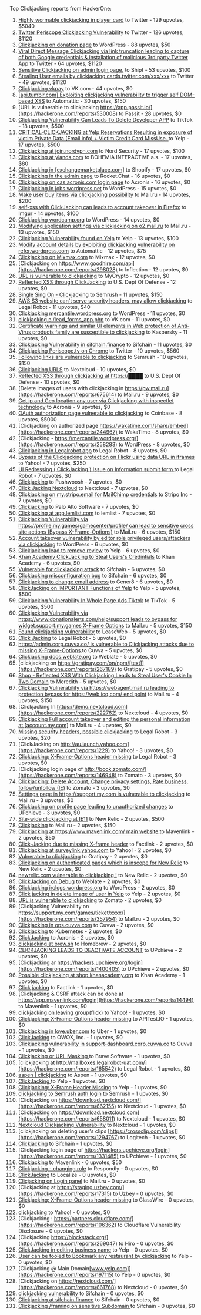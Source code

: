 Top Clickjacking reports from HackerOne:

1. [Highly wormable clickjacking in player card](https://hackerone.com/reports/85624) to Twitter - 129 upvotes, $5040
2. [Twitter Periscope Clickjacking Vulnerability](https://hackerone.com/reports/591432) to Twitter - 126 upvotes, $1120
3. [Clickjacking on donation page](https://hackerone.com/reports/921709) to WordPress - 88 upvotes, $50
4. [Viral Direct Message Clickjacking via link truncation leading to capture of both Google credentials & installation of malicious 3rd party Twitter App](https://hackerone.com/reports/643274) to Twitter - 64 upvotes, $1120
5. [Sensitive Clickjacking on admin login page.](https://hackerone.com/reports/389145) to Shipt - 53 upvotes, $100
6. [Stealing User emails by clickjacking cards.twitter.com/xxx/xxx](https://hackerone.com/reports/154963) to Twitter - 49 upvotes, $1120
7. [Clickjacking vkpay](https://hackerone.com/reports/374817) to VK.com - 44 upvotes, $0
8. [[api.tumblr.com] Exploiting clickjacking vulnerability to trigger self DOM-based XSS](https://hackerone.com/reports/953579) to Automattic - 30 upvotes, $150
9. [URL is vulnerable to clickjacking  https://app.passit.io/](https://hackerone.com/reports/530008) to Passit - 28 upvotes, $0
10. [Clickjacking Vulnerability Can Leads To Delete Developer APP](https://hackerone.com/reports/1416612) to TikTok - 18 upvotes, $500
11. [CRITICAL-CLICKJACKING at Yelp Reservations Resulting in exposure of victim Private Data (Email info) + Victim Credit Card MissUse. ](https://hackerone.com/reports/355859) to Yelp - 17 upvotes, $500
12. [Clickjacking at join.nordvpn.com](https://hackerone.com/reports/765955) to Nord Security - 17 upvotes, $100
13. [Clickjacking at ylands.com](https://hackerone.com/reports/405342) to BOHEMIA INTERACTIVE a.s. - 17 upvotes, $80
14. [Clickjacking in [exchangemarketplace.com]](https://hackerone.com/reports/658217) to Shopify - 17 upvotes, $0
15. [Clickjacking in the admin page](https://hackerone.com/reports/728004) to Rocket.Chat - 16 upvotes, $0
16. [Clickjacking on cas.acronis.com login page](https://hackerone.com/reports/971234) to Acronis - 16 upvotes, $0
17. [Clickjacking In jobs.wordpress.net](https://hackerone.com/reports/223024) to WordPress - 15 upvotes, $0
18. [Make user buy items via clickjacking possibility](https://hackerone.com/reports/471967) to Mail.ru - 14 upvotes, $200
19. [self-xss with ClickJacking can leads to account takeover in Firefox](https://hackerone.com/reports/892289) to Imgur - 14 upvotes, $100
20. [Clickjacking wordcamp.org](https://hackerone.com/reports/230581) to WordPress - 14 upvotes, $0
21. [Modifying application settings via clickjacking on o2.mail.ru](https://hackerone.com/reports/355774) to Mail.ru - 13 upvotes, $150
22. [Clickjacking Vulnerability found on Yelp](https://hackerone.com/reports/214087) to Yelp - 13 upvotes, $100
23. [Modify account details by exploiting clickjacking vulnerability on refer.wordpress.com](https://hackerone.com/reports/765355) to Automattic - 12 upvotes, $75
24. [Clickjacking on Mixmax.com](https://hackerone.com/reports/234713) to Mixmax - 12 upvotes, $0
25. [Clickjacking on https://www.goodhire.com/api](https://hackerone.com/reports/298028) to Inflection - 12 upvotes, $0
26. [URL is vulnerable to clickjacking](https://hackerone.com/reports/712376) to MyCrypto - 12 upvotes, $0
27. [Reflected XSS through ClickJacking](https://hackerone.com/reports/1171403) to U.S. Dept Of Defense - 12 upvotes, $0
28. [Single Sing On - Clickjacking](https://hackerone.com/reports/299009) to Semrush - 11 upvotes, $150
29. [AWS S3 website can't serve security headers, may allow clickjacking](https://hackerone.com/reports/149572) to Legal Robot - 11 upvotes, $40
30. [Clickjacking mercantile.wordpress.org](https://hackerone.com/reports/264125) to WordPress - 11 upvotes, $0
31. [clickjacking в /lead_forms_app.php](https://hackerone.com/reports/294334) to VK.com - 11 upvotes, $0
32. [Certificate warnings and similar UI elements in Web protection of Anti-Virus products family are susceptible to clickjacking](https://hackerone.com/reports/463695) to Kaspersky - 11 upvotes, $0
33. [Clickjacking Vulnerability in sifchain.finance](https://hackerone.com/reports/1185949) to Sifchain - 11 upvotes, $0
34. [Clickjacking Periscope.tv on Chrome](https://hackerone.com/reports/198622) to Twitter - 10 upvotes, $560
35. [Following links are vulnerable to clickjacking](https://hackerone.com/reports/289246) to Semrush - 10 upvotes, $150
36. [Clickjacking URLS](https://hackerone.com/reports/1039805) to Nextcloud - 10 upvotes, $0
37. [Reflected XSS through clickjacking at https://████](https://hackerone.com/reports/1149144) to U.S. Dept Of Defense - 10 upvotes, $0
38. [Delete images of users  with clickjacking in https://pw.mail.ru](https://hackerone.com/reports/675614) to Mail.ru - 9 upvotes, $0
39. [Get ip and Geo location any user via Clickjacking with inspectlet technology](https://hackerone.com/reports/998555) to Acronis - 9 upvotes, $0
40. [OAuth authorization page vulnerable to clickjacking](https://hackerone.com/reports/65825) to Coinbase - 8 upvotes, $5000
41. [Clickjacking on authorized page https://wakatime.com/share/embed](https://hackerone.com/reports/244967) to WakaTime - 8 upvotes, $0
42. [Clickjacking - https://mercantile.wordpress.org/](https://hackerone.com/reports/258283) to WordPress - 8 upvotes, $0
43. [Clickjacking in Legalrobot app](https://hackerone.com/reports/270454) to Legal Robot - 8 upvotes, $0
44. [Bypass of the Clickjacking protection on Flickr using data URL in iframes](https://hackerone.com/reports/7264) to Yahoo! - 7 upvotes, $250
45. [UI Redressing ( ClickJacking ) Issue on Information submit form ](https://hackerone.com/reports/163753) to Legal Robot - 7 upvotes, $0
46. [Clickjacking](https://hackerone.com/reports/200419) to Pushwoosh - 7 upvotes, $0
47. [Click Jacking Nextcloud](https://hackerone.com/reports/347782) to Nextcloud - 7 upvotes, $0
48. [Clickjacking on my.stripo.email for MailChimp credentials ](https://hackerone.com/reports/737625) to Stripo Inc - 7 upvotes, $0
49. [ Clickjacking](https://hackerone.com/reports/688546) to Palo Alto Software - 7 upvotes, $0
50. [Clickjacking at  app.lemlist.com](https://hackerone.com/reports/1574017) to lemlist - 7 upvotes, $0
51. [Clickjacking Vulnerability via https://profile.my.games/gamecenter/profile/ can lead to sensitive cross site actions (Bypass X-Frame-Options)](https://hackerone.com/reports/974090) to Mail.ru - 6 upvotes, $150
52. [Account takeover vulnerability by editor role privileged users/attackers via clickjacking](https://hackerone.com/reports/388254) to WordPress - 6 upvotes, $0
53. [Clickjacking lead to remove review](https://hackerone.com/reports/965141) to Yelp - 6 upvotes, $0
54. [Khan Academy ClickJacking to Steal Users's Credintials](https://hackerone.com/reports/639682) to Khan Academy - 6 upvotes, $0
55. [Vulnerable for clickjacking attack](https://hackerone.com/reports/1188639) to Sifchain - 6 upvotes, $0
56. [Clickjacking misconfiguration bug](https://hackerone.com/reports/1176104) to Sifchain - 6 upvotes, $0
57. [Clickjacking to change email address](https://hackerone.com/reports/783191) to Gener8 - 6 upvotes, $0
58. [ClickJacking on IMPORTANT Functions of Yelp](https://hackerone.com/reports/305128) to Yelp - 5 upvotes, $500
59. [Clickjacking Vulnerability In Whole Page Ads Tiktok](https://hackerone.com/reports/1418857) to TikTok - 5 upvotes, $500
60. [Clickjacking Vulnerability via https://www.donationalerts.com/help/support leads to bypass for widget.support.my.games X-Frame Options](https://hackerone.com/reports/1027192) to Mail.ru - 5 upvotes, $150
61. [Found clickjacking vulnerability](https://hackerone.com/reports/119828) to LeaseWeb - 5 upvotes, $0
62. [Click Jacking](https://hackerone.com/reports/163888) to Legal Robot - 5 upvotes, $0
63. [https://admin.corp.cuvva.co/ is vulnerable to Clickjacking attacks due to missing X-Frame-Options ](https://hackerone.com/reports/231434) to Cuvva - 5 upvotes, $0
64. [Clickjacking docs.weblate.org](https://hackerone.com/reports/223391) to Weblate - 5 upvotes, $0
65. [clickjacking on https://gratipay.com/on/npm/[text]](https://hackerone.com/reports/267189) to Gratipay - 5 upvotes, $0
66. [Shop - Reflected  XSS  With  Clickjacking Leads to Steal User's Cookie  In Two Domain](https://hackerone.com/reports/1221942) to Meredith - 5 upvotes, $0
67. [Clickjacking Vulnerability via https://webagent.mail.ru leading to protection bypass for https://web.icq.com/ end point](https://hackerone.com/reports/918923) to Mail.ru - 4 upvotes, $150
68. [Clickjacking In https://demo.nextcloud.com](https://hackerone.com/reports/222762) to Nextcloud - 4 upvotes, $0
69. [Clickjacking Full account takeover and editing the personal information at [account.my.com]](https://hackerone.com/reports/261652) to Mail.ru - 4 upvotes, $0
70. [Missing security headers, possible clickjacking](https://hackerone.com/reports/64645) to Legal Robot - 3 upvotes, $20
71. [ClickJacking on http://au.launch.yahoo.com](https://hackerone.com/reports/1229) to Yahoo! - 3 upvotes, $0
72. [Clickjacking: X-Frame-Options header missing](https://hackerone.com/reports/163646) to Legal Robot - 3 upvotes, $0
73. [Clickjacking login page of http://book.zomato.com/](https://hackerone.com/reports/146948) to Zomato - 3 upvotes, $0
74. [Clickjacking: Delete Account, Change privacy settings, Rate business, follow/unfollow (IE)](https://hackerone.com/reports/338569) to Zomato - 3 upvotes, $0
75. [Settings page in https://support.my.com is vulnerable to clickjacking](https://hackerone.com/reports/667400) to Mail.ru - 3 upvotes, $0
76. [Clickjacking on profile page leading to unauthorized changes](https://hackerone.com/reports/1198907) to UPchieve - 3 upvotes, $0
77. [Site-wide clickjacking at IE11](https://hackerone.com/reports/614947) to New Relic - 2 upvotes, $500
78. [Clickjacking](https://hackerone.com/reports/8724) to Mail.ru - 2 upvotes, $150
79. [Clickjacking at https://www.mavenlink.com/ main website ](https://hackerone.com/reports/14631) to Mavenlink - 2 upvotes, $50
80. [Click-Jacking due to missing X-frame header](https://hackerone.com/reports/17664) to Factlink - 2 upvotes, $0
81. [Clickjacking at surveylink.yahoo.com](https://hackerone.com/reports/3578) to Yahoo! - 2 upvotes, $0
82. [Vulnerable to clickjacking](https://hackerone.com/reports/123782) to Gratipay - 2 upvotes, $0
83. [Clickjacking on authenticated pages which is inscope for New Relic](https://hackerone.com/reports/128645) to New Relic - 2 upvotes, $0
84. [newrelic.com vulnerable to clickjacking !](https://hackerone.com/reports/123126) to New Relic - 2 upvotes, $0
85. [ClickJacking on Debug](https://hackerone.com/reports/225555) to Weblate - 2 upvotes, $0
86. [Clickjacking irclogs.wordpress.org](https://hackerone.com/reports/267075) to WordPress - 2 upvotes, $0
87. [Click jacking in delete image of user in Yelp](https://hackerone.com/reports/201848) to Yelp - 2 upvotes, $0
88. [URL is vulnerable to clickjacking](https://hackerone.com/reports/337219) to Zomato - 2 upvotes, $0
89. [Clickjacking Vulnerability on https://support.my.com/games/ticket/xxxx/](https://hackerone.com/reports/357954) to Mail.ru - 2 upvotes, $0
90. [Clickjacking in ops.cuvva.com](https://hackerone.com/reports/583624) to Cuvva - 2 upvotes, $0
91. [Clickjacking](https://hackerone.com/reports/832593) to Kubernetes - 2 upvotes, $0
92. [ClickJacking](https://hackerone.com/reports/947690) to Acronis - 2 upvotes, $0
93. [clickjacking at  brew.sh](https://hackerone.com/reports/1245972) to Homebrew - 2 upvotes, $0
94. [CLICKJACKING LEADS TO DEACTIVATE ACCOUNT](https://hackerone.com/reports/1301113) to UPchieve - 2 upvotes, $0
95. [Clickjacking ar https://hackers.upchieve.org/login](https://hackerone.com/reports/1400405) to UPchieve - 2 upvotes, $0
96. [Possible clickjacking at shop.khanacademy.org](https://hackerone.com/reports/6370) to Khan Academy - 1 upvotes, $0
97. [Click jacking](https://hackerone.com/reports/13550) to Factlink - 1 upvotes, $0
98. [Clickjacking & CSRF attack can be done at https://app.mavenlink.com/login](https://hackerone.com/reports/14494) to Mavenlink - 1 upvotes, $0
99. [clickjacking on leaving group(flick)](https://hackerone.com/reports/7745) to Yahoo! - 1 upvotes, $0
100. [Clickjacking: X-Frame-Options header missing](https://hackerone.com/reports/129650) to APITest.IO - 1 upvotes, $0
101. [Clickjacking in love.uber.com](https://hackerone.com/reports/137152) to Uber - 1 upvotes, $0
102. [ClickJacking](https://hackerone.com/reports/183127) to OWOX, Inc. - 1 upvotes, $0
103. [Clickjacking vulnerability in support-dashboard.corp.cuvva.co](https://hackerone.com/reports/231694) to Cuvva - 1 upvotes, $0
104. [Clickjacking or URL Masking ](https://hackerone.com/reports/204198) to Brave Software - 1 upvotes, $0
105. [clickjacking at http://mailboxes.legalrobot-uat.com/](https://hackerone.com/reports/165542) to Legal Robot - 1 upvotes, $0
106. [aspen | clickjacking](https://hackerone.com/reports/272387) to Aspen - 1 upvotes, $0
107. [ClickJacking ](https://hackerone.com/reports/179839) to Yelp - 1 upvotes, $0
108. [Clickjacking: X-Frame Header Missing](https://hackerone.com/reports/168358) to Yelp - 1 upvotes, $0
109. [clickjacking to Semrush auth login](https://hackerone.com/reports/318295) to Semrush - 1 upvotes, $0
110. [Clickjacking on https://download.nextcloud.com/](https://hackerone.com/reports/662155) to Nextcloud - 1 upvotes, $0
111. [Clickjacking on https://download.nextcloud.com](https://hackerone.com/reports/658011) to Nextcloud - 1 upvotes, $0
112. [Nextcloud Clickjacking Vulnerability](https://hackerone.com/reports/710996) to Nextcloud - 1 upvotes, $0
113. [clickjacking on deleting user's clips [https://crossclip.com/clips]](https://hackerone.com/reports/1294767) to Logitech - 1 upvotes, $0
114. [Clickjacking](https://hackerone.com/reports/1206138) to Sifchain - 1 upvotes, $0
115. [Clickjacking login page of https://hackers.upchieve.org/login](https://hackerone.com/reports/1331485) to UPchieve - 1 upvotes, $0
116. [Clickjacking](https://hackerone.com/reports/21110) to Mavenlink - 0 upvotes, $50
117. [Clickjacking - changing role](https://hackerone.com/reports/7924) to Respondly - 0 upvotes, $0
118. [ClickJacking](https://hackerone.com/reports/7862) to Localize - 0 upvotes, $0
119. [Clicjacking on Login panel](https://hackerone.com/reports/8459) to Mail.ru - 0 upvotes, $0
120. [Clickjacking at https://staging.uzbey.com/](https://hackerone.com/reports/17315) to Uzbey - 0 upvotes, $0
121. [Clickjacking: X-Frame-Options header missing](https://hackerone.com/reports/27594) to GlassWire - 0 upvotes, $0
122. [clickjacking ](https://hackerone.com/reports/1207) to Yahoo! - 0 upvotes, $0
123. [Clickjacking : https://partners.cloudflare.com/](https://hackerone.com/reports/106362) to Cloudflare Vulnerability Disclosure - 0 upvotes, $0
124. [Clickjacking https://blockstack.org/](https://hackerone.com/reports/269047) to Hiro - 0 upvotes, $0
125. [ClickJacking in editing business name](https://hackerone.com/reports/227837) to Yelp - 0 upvotes, $0
126. [User can be fooled to Bookmark any restaurant by clickjacking](https://hackerone.com/reports/228295) to Yelp - 0 upvotes, $0
127. [Clickjacking @ Main Domain[www.yelp.com]](https://hackerone.com/reports/197115) to Yelp - 0 upvotes, $0
128. [Clickjacking on https://nextcloud.com/](https://hackerone.com/reports/661768) to Nextcloud - 0 upvotes, $0
129. [clickjacking vulnerability](https://hackerone.com/reports/1199904) to Sifchain - 0 upvotes, $0
130. [	 Clickjacking at sifchain.finance](https://hackerone.com/reports/1212595) to Sifchain - 0 upvotes, $0
131. [Clickjacking /framing on sensitive Subdomain ](https://hackerone.com/reports/1195209) to Sifchain - 0 upvotes, $0
